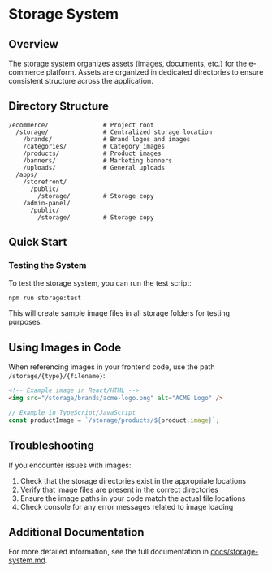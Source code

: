 # Storage System

## Overview

The storage system organizes assets (images, documents, etc.) for the e-commerce platform. Assets are organized in dedicated directories to ensure consistent structure across the application.

## Directory Structure

```
/ecommerce/               # Project root
  /storage/               # Centralized storage location
    /brands/              # Brand logos and images
    /categories/          # Category images
    /products/            # Product images
    /banners/             # Marketing banners
    /uploads/             # General uploads
  /apps/
    /storefront/
      /public/
        /storage/         # Storage copy
    /admin-panel/
      /public/
        /storage/         # Storage copy
```

## Quick Start

### Testing the System

To test the storage system, you can run the test script:

```bash
npm run storage:test
```

This will create sample image files in all storage folders for testing purposes.

## Using Images in Code

When referencing images in your frontend code, use the path `/storage/{type}/{filename}`:

```html
<!-- Example image in React/HTML -->
<img src="/storage/brands/acme-logo.png" alt="ACME Logo" />
```

```typescript
// Example in TypeScript/JavaScript
const productImage = `/storage/products/${product.image}`;
```

## Troubleshooting

If you encounter issues with images:

1. Check that the storage directories exist in the appropriate locations
2. Verify that image files are present in the correct directories
3. Ensure the image paths in your code match the actual file locations
4. Check console for any error messages related to image loading

## Additional Documentation

For more detailed information, see the full documentation in [docs/storage-system.md](docs/storage-system.md). 